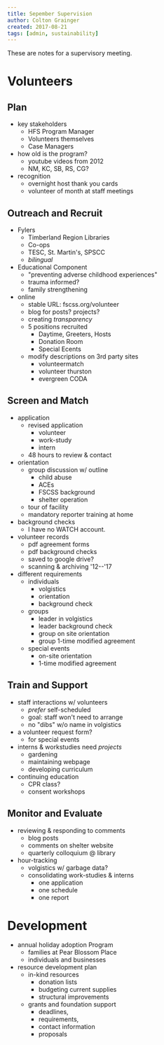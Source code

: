 ```yaml
---
title: Sepember Supervision
author: Colton Grainger
created: 2017-08-21
tags: [admin, sustainability]
---
```


These are notes for a supervisory meeting.

# Volunteers

## Plan 
- key stakeholders
	- HFS Program Manager
	- Volunteers themselves
	- Case Managers
- how old is the program?
	- youtube videos from 2012
	- NM, KC, SB, RS, CG?
- recognition 
	- overnight host thank you cards
	- volunteer of month at staff meetings

## Outreach and Recruit
- Fylers
	- Timberland Region Libraries
	- Co-ops
	- TESC, St. Martin's, SPSCC
	- *bilingual*
- Educational Component
	- "preventing adverse childhood experiences"
	- trauma informed?
	- family strengthening
- online
	- stable URL: fscss.org/volunteer
	- blog for posts? projects?
	- creating *transparency*
	- 5 positions recruited
		- Daytime, Greeters, Hosts
		- Donation Room
		- Special Ecents
	- modify descriptions on 3rd party sites
		- volunteermatch
		- volunteer thurston
		- evergreen CODA

## Screen and Match
- application
	- revised application 
		- volunteer
		- work-study
		- intern
	- 48 hours to review & contact
- orientation
	- group discussion w/ outline
		- child abuse
		- ACEs
		- FSCSS background
		- shelter operation
	- tour of facility
	- mandatory reporter training at home
- background checks
	- I have no WATCH account.
- volunteer records
	- pdf agreement forms 
	- pdf background checks
	- saved to google drive?
	- scanning & archiving '12--'17
- different requirements
	- individuals
		- volgistics
		- orientation
		- background check
	- groups
		- leader in volgistics
		- leader background check
		- group on site orientation
		- group 1-time modified agreement
	- special events
		- on-site orientation
		- 1-time modified agreement

## Train and Support
- staff interactions w/ volunteers
    - *prefer* self-scheduled
    - goal: staff won't need to arrange
    - no "dibs" w/o name in volgistics
- a volunteer request form?
	- for special events
- interns & workstudies need *projects*
	- gardening
	- maintaining webpage
	- developing curriculum
- continuing education
	- CPR class?
	- consent workshops

## Monitor and Evaluate
- reviewing & responding to comments
	- blog posts
	- comments on shelter website
	- quarterly colloquium @ library
- hour-tracking
	- volgistics w/ garbage data?
	- consolidating work-studies & interns
		- one application
		- one schedule
		- one report

# Development

- annual holiday adoption Program
	- families at Pear Blossom Place 
	- individuals and businesses
- resource​ development​ plan​ 
	- in-kind​ resources
		- donation lists
		- budgeting current supplies
		- structural improvements
	- grants​ and​ foundation support
		- deadlines,​ 
		- requirements,​ 
		- contact​ information​
		- proposals
